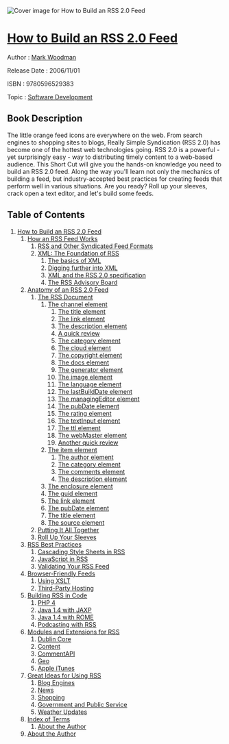 ![Cover image for How to Build an RSS 2.0 Feed](https://imgdetail.ebookreading.net/cover/cover/software_development/EB9780596529383.jpg)

[How to Build an RSS 2.0 Feed](https://ebookreading.net/view/book/How+to+Build+an+RSS+2.0+Feed-EB9780596529383_1.html "How to Build an RSS 2.0 Feed")
====================================================================================================================

Author : [Mark Woodman](https://ebookreading.net/search/author/Mark+Woodman)

Release Date : 2006/11/01

ISBN : 9780596529383

Topic : [Software Development](https://ebookreading.net/search/category/software-development)

Book Description
-----------------

 The little orange feed icons are everywhere on the web. From search engines to shopping sites to blogs, Really Simple Syndication (RSS 2.0) has become one of the hottest web technologies going. RSS 2.0 is a powerful - yet surprisingly easy - way to distributing timely content to a web-based audience. 
This Short Cut will give you the hands-on knowledge you need to build an RSS 2.0 feed. Along the way you'll learn not only the mechanics of building a feed, but industry-accepted best practices for creating feeds that perform well in various situations. Are you ready? Roll up your sleeves, crack open a text editor, and let's build some feeds.
              
Table of Contents
-----------------

1. [How to Build an RSS 2.0 Feed](https://ebookreading.net/view/book/How+to+Build+an+RSS+2.0+Feed-EB9780596529383_2.html)
    1. [How an RSS Feed Works](https://ebookreading.net/view/book/How+to+Build+an+RSS+2.0+Feed-EB9780596529383_2.html#how_an_rss_feed_wor)
        1. [RSS and Other Syndicated Feed Formats](https://ebookreading.net/view/book/How+to+Build+an+RSS+2.0+Feed-EB9780596529383_2.html#rss_and_other_syndi)
        1. [XML: The Foundation of RSS](https://ebookreading.net/view/book/How+to+Build+an+RSS+2.0+Feed-EB9780596529383_2.html#xml_the_foundation_)
            1. [The basics of XML](https://ebookreading.net/view/book/How+to+Build+an+RSS+2.0+Feed-EB9780596529383_2.html#the_basics_of_xml)
            1. [Digging further into XML](https://ebookreading.net/view/book/How+to+Build+an+RSS+2.0+Feed-EB9780596529383_2.html#digging_further_int)
            1. [XML and the RSS 2.0 specification](https://ebookreading.net/view/book/How+to+Build+an+RSS+2.0+Feed-EB9780596529383_2.html#xml_and_the_rss_20_)
            1. [The RSS Advisory Board](https://ebookreading.net/view/book/How+to+Build+an+RSS+2.0+Feed-EB9780596529383_2.html#the_rss_advisory_bo)
    1. [Anatomy of an RSS 2.0 Feed](https://ebookreading.net/view/book/How+to+Build+an+RSS+2.0+Feed-EB9780596529383_3.html)
        1. [The RSS Document](https://ebookreading.net/view/book/How+to+Build+an+RSS+2.0+Feed-EB9780596529383_3.html#the_rss_document)
            1. [The channel element](https://ebookreading.net/view/book/How+to+Build+an+RSS+2.0+Feed-EB9780596529383_3.html#the_channel_element)
                1. [The title element](https://ebookreading.net/view/book/How+to+Build+an+RSS+2.0+Feed-EB9780596529383_3.html#the_title_element)
                1. [The link element](https://ebookreading.net/view/book/How+to+Build+an+RSS+2.0+Feed-EB9780596529383_3.html#the_link_element)
                1. [The description element](https://ebookreading.net/view/book/How+to+Build+an+RSS+2.0+Feed-EB9780596529383_3.html#the_description_ele)
                1. [A quick review](https://ebookreading.net/view/book/How+to+Build+an+RSS+2.0+Feed-EB9780596529383_3.html#a_quick_review)
                1. [The category element](https://ebookreading.net/view/book/How+to+Build+an+RSS+2.0+Feed-EB9780596529383_3.html#the_category_elemen)
                1. [The cloud element](https://ebookreading.net/view/book/How+to+Build+an+RSS+2.0+Feed-EB9780596529383_3.html#the_cloud_element)
                1. [The copyright element](https://ebookreading.net/view/book/How+to+Build+an+RSS+2.0+Feed-EB9780596529383_3.html#the_copyright_eleme)
                1. [The docs element](https://ebookreading.net/view/book/How+to+Build+an+RSS+2.0+Feed-EB9780596529383_3.html#the_docs_element)
                1. [The generator element](https://ebookreading.net/view/book/How+to+Build+an+RSS+2.0+Feed-EB9780596529383_3.html#the_generator_eleme)
                1. [The image element](https://ebookreading.net/view/book/How+to+Build+an+RSS+2.0+Feed-EB9780596529383_3.html#the_image_element)
                1. [The language element](https://ebookreading.net/view/book/How+to+Build+an+RSS+2.0+Feed-EB9780596529383_3.html#the_language_elemen)
                1. [The lastBuildDate element](https://ebookreading.net/view/book/How+to+Build+an+RSS+2.0+Feed-EB9780596529383_3.html#the_lastbuilddate_e)
                1. [The managingEditor element](https://ebookreading.net/view/book/How+to+Build+an+RSS+2.0+Feed-EB9780596529383_3.html#the_managingeditor_)
                1. [The pubDate element](https://ebookreading.net/view/book/How+to+Build+an+RSS+2.0+Feed-EB9780596529383_3.html#the_pubdate_element)
                1. [The rating element](https://ebookreading.net/view/book/How+to+Build+an+RSS+2.0+Feed-EB9780596529383_3.html#the_rating_element)
                1. [The textInput element](https://ebookreading.net/view/book/How+to+Build+an+RSS+2.0+Feed-EB9780596529383_3.html#the_textinput_eleme)
                1. [The ttl element](https://ebookreading.net/view/book/How+to+Build+an+RSS+2.0+Feed-EB9780596529383_3.html#the_ttl_element)
                1. [The webMaster element](https://ebookreading.net/view/book/How+to+Build+an+RSS+2.0+Feed-EB9780596529383_3.html#the_webmaster_eleme)
                1. [Another quick review](https://ebookreading.net/view/book/How+to+Build+an+RSS+2.0+Feed-EB9780596529383_3.html#another_quick_revie)
            1. [The item element](https://ebookreading.net/view/book/How+to+Build+an+RSS+2.0+Feed-EB9780596529383_3.html#the_item_element)
                1. [The author element](https://ebookreading.net/view/book/How+to+Build+an+RSS+2.0+Feed-EB9780596529383_3.html#the_author_element)
                1. [The category element](https://ebookreading.net/view/book/How+to+Build+an+RSS+2.0+Feed-EB9780596529383_3.html#the_category_elemen)
                1. [The comments element](https://ebookreading.net/view/book/How+to+Build+an+RSS+2.0+Feed-EB9780596529383_3.html#the_comments_elemen)
                1. [The description element](https://ebookreading.net/view/book/How+to+Build+an+RSS+2.0+Feed-EB9780596529383_3.html#the_description_ele)
            1. [The enclosure element](https://ebookreading.net/view/book/How+to+Build+an+RSS+2.0+Feed-EB9780596529383_3.html#the_enclosure_eleme)
            1. [The guid element](https://ebookreading.net/view/book/How+to+Build+an+RSS+2.0+Feed-EB9780596529383_3.html#the_guid_element)
            1. [The link element](https://ebookreading.net/view/book/How+to+Build+an+RSS+2.0+Feed-EB9780596529383_3.html#the_link_element1)
            1. [The pubDate element](https://ebookreading.net/view/book/How+to+Build+an+RSS+2.0+Feed-EB9780596529383_3.html#the_pubdate_element)
            1. [The title element](https://ebookreading.net/view/book/How+to+Build+an+RSS+2.0+Feed-EB9780596529383_3.html#the_title_element1)
            1. [The source element](https://ebookreading.net/view/book/How+to+Build+an+RSS+2.0+Feed-EB9780596529383_3.html#the_source_element)
        1. [Putting It All Together](https://ebookreading.net/view/book/How+to+Build+an+RSS+2.0+Feed-EB9780596529383_3.html#putting_it_all_toge)
        1. [Roll Up Your Sleeves](https://ebookreading.net/view/book/How+to+Build+an+RSS+2.0+Feed-EB9780596529383_3.html#roll_up_your_sleeve)
    1. [RSS Best Practices](https://ebookreading.net/view/book/How+to+Build+an+RSS+2.0+Feed-EB9780596529383_4.html)
        1. [Cascading Style Sheets in RSS](https://ebookreading.net/view/book/How+to+Build+an+RSS+2.0+Feed-EB9780596529383_4.html#cascading_style_she)
        1. [JavaScript in RSS](https://ebookreading.net/view/book/How+to+Build+an+RSS+2.0+Feed-EB9780596529383_4.html#javascript_in_rss)
        1. [Validating Your RSS Feed](https://ebookreading.net/view/book/How+to+Build+an+RSS+2.0+Feed-EB9780596529383_4.html#validating_your_rss)
    1. [Browser-Friendly Feeds](https://ebookreading.net/view/book/How+to+Build+an+RSS+2.0+Feed-EB9780596529383_5.html)
        1. [Using XSLT](https://ebookreading.net/view/book/How+to+Build+an+RSS+2.0+Feed-EB9780596529383_5.html#using_xslt)
        1. [Third-Party Hosting](https://ebookreading.net/view/book/How+to+Build+an+RSS+2.0+Feed-EB9780596529383_5.html#third_party_hosting)
    1. [Building RSS in Code](https://ebookreading.net/view/book/How+to+Build+an+RSS+2.0+Feed-EB9780596529383_6.html)
        1. [PHP 4](https://ebookreading.net/view/book/How+to+Build+an+RSS+2.0+Feed-EB9780596529383_6.html#php_4)
        1. [Java 1.4 with JAXP](https://ebookreading.net/view/book/How+to+Build+an+RSS+2.0+Feed-EB9780596529383_6.html#java_14_with_jaxp)
        1. [Java 1.4 with ROME](https://ebookreading.net/view/book/How+to+Build+an+RSS+2.0+Feed-EB9780596529383_6.html#java_14_with_rome)
        1. [Podcasting with RSS](https://ebookreading.net/view/book/How+to+Build+an+RSS+2.0+Feed-EB9780596529383_6.html#podcasting_with_rss)
    1. [Modules and Extensions for RSS](https://ebookreading.net/view/book/How+to+Build+an+RSS+2.0+Feed-EB9780596529383_7.html)
        1. [Dublin Core](https://ebookreading.net/view/book/How+to+Build+an+RSS+2.0+Feed-EB9780596529383_7.html#dublin_core)
        1. [Content](https://ebookreading.net/view/book/How+to+Build+an+RSS+2.0+Feed-EB9780596529383_7.html#content)
        1. [CommentAPI](https://ebookreading.net/view/book/How+to+Build+an+RSS+2.0+Feed-EB9780596529383_7.html#commentapi)
        1. [Geo](https://ebookreading.net/view/book/How+to+Build+an+RSS+2.0+Feed-EB9780596529383_7.html#geo)
        1. [Apple iTunes](https://ebookreading.net/view/book/How+to+Build+an+RSS+2.0+Feed-EB9780596529383_7.html#apple_itunes)
    1. [Great Ideas for Using RSS](https://ebookreading.net/view/book/How+to+Build+an+RSS+2.0+Feed-EB9780596529383_8.html)
        1. [Blog Engines](https://ebookreading.net/view/book/How+to+Build+an+RSS+2.0+Feed-EB9780596529383_8.html#blog_engines)
        1. [News](https://ebookreading.net/view/book/How+to+Build+an+RSS+2.0+Feed-EB9780596529383_8.html#news)
        1. [Shopping](https://ebookreading.net/view/book/How+to+Build+an+RSS+2.0+Feed-EB9780596529383_8.html#shopping)
        1. [Government and Public Service](https://ebookreading.net/view/book/How+to+Build+an+RSS+2.0+Feed-EB9780596529383_8.html#government_and_publ)
        1. [Weather Updates](https://ebookreading.net/view/book/How+to+Build+an+RSS+2.0+Feed-EB9780596529383_8.html#weather_updates)
    1. [Index of Terms](https://ebookreading.net/view/book/How+to+Build+an+RSS+2.0+Feed-EB9780596529383_9.html)
        1. [About the Author](https://ebookreading.net/view/book/How+to+Build+an+RSS+2.0+Feed-EB9780596529383_9.html#about_the_author)
    1. [About the Author](https://ebookreading.net/view/book/How+to+Build+an+RSS+2.0+Feed-EB9780596529383_10.html)
